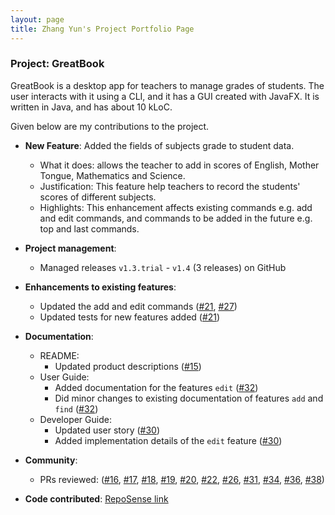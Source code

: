 ```yaml
---
layout: page
title: Zhang Yun's Project Portfolio Page
---
```


### Project: GreatBook

GreatBook is a desktop app for teachers to manage grades of students. The user interacts with it using a CLI, and it has a GUI created with JavaFX. It is written in Java, and has about 10 kLoC.

Given below are my contributions to the project.

* **New Feature**: Added the fields of subjects grade to student data.
  * What it does: allows the teacher to add in scores of English, Mother Tongue, Mathematics and Science.
  * Justification: This feature help teachers to record the students' scores of different subjects.
  * Highlights: This enhancement affects existing commands e.g. add and edit commands, and commands to be added in the future e.g. top and last commands.

* **Project management**:
  * Managed releases `v1.3.trial` - `v1.4` (3 releases) on GitHub

* **Enhancements to existing features**:
  * Updated the add and edit commands
  ([\#21](https://github.com/AY2122S2-TIC4002-F18-2/tp2/pull/21),
  [\#27](https://github.com/AY2122S2-TIC4002-F18-2/tp2/pull/27))
  * Updated tests for new features added ([\#21](https://github.com/AY2122S2-TIC4002-F18-2/tp2/pull/21))

* **Documentation**:
  * README:
    * Updated product descriptions ([\#15](https://github.com/AY2122S2-TIC4002-F18-2/tp2/pull/15))
  * User Guide:
    * Added documentation for the features `edit` ([\#32](https://github.com/AY2122S2-TIC4002-F18-2/tp2/pull/32))
    * Did minor changes to existing documentation of features `add` and `find` ([\#32](https://github.com/AY2122S2-TIC4002-F18-2/tp2/pull/32))
  * Developer Guide:
    * Updated user story ([\#30](https://github.com/AY2122S2-TIC4002-F18-2/tp2/pull/30))
    * Added implementation details of the `edit` feature ([\#30](https://github.com/AY2122S2-TIC4002-F18-2/tp2/pull/30))

* **Community**:
  * PRs reviewed:
  ([\#16](https://github.com/AY2122S2-TIC4002-F18-2/tp2/pull/16),
  [\#17](https://github.com/AY2122S2-TIC4002-F18-2/tp2/pull/17),
  [\#18](https://github.com/AY2122S2-TIC4002-F18-2/tp2/pull/18),
  [\#19](https://github.com/AY2122S2-TIC4002-F18-2/tp2/pull/19),
  [\#20](https://github.com/AY2122S2-TIC4002-F18-2/tp2/pull/20),
  [\#22](https://github.com/AY2122S2-TIC4002-F18-2/tp2/pull/22),
  [\#26](https://github.com/AY2122S2-TIC4002-F18-2/tp2/pull/26),
  [\#31](https://github.com/AY2122S2-TIC4002-F18-2/tp2/pull/31),
  [\#34](https://github.com/AY2122S2-TIC4002-F18-2/tp2/pull/34),
  [\#36](https://github.com/AY2122S2-TIC4002-F18-2/tp2/pull/36),
  [\#38](https://github.com/AY2122S2-TIC4002-F18-2/tp2/pull/38))

* **Code contributed**: [RepoSense link](https://nus-tic4002-ay2122s2.github.io/tp-dashboard/?search=&sort=groupTitle&sortWithin=title&timeframe=commit&mergegroup=&groupSelect=groupByRepos&breakdown=true&checkedFileTypes=docs~functional-code~test-code~other&since=2022-02-11&tabOpen=true&tabType=authorship&tabAuthor=zyjarvis&tabRepo=AY2122S2-TIC4002-F18-2%2Ftp2%5Bmaster%5D&authorshipIsMergeGroup=false&authorshipFileTypes=docs~functional-code~test-code&authorshipIsBinaryFileTypeChecked=false)
